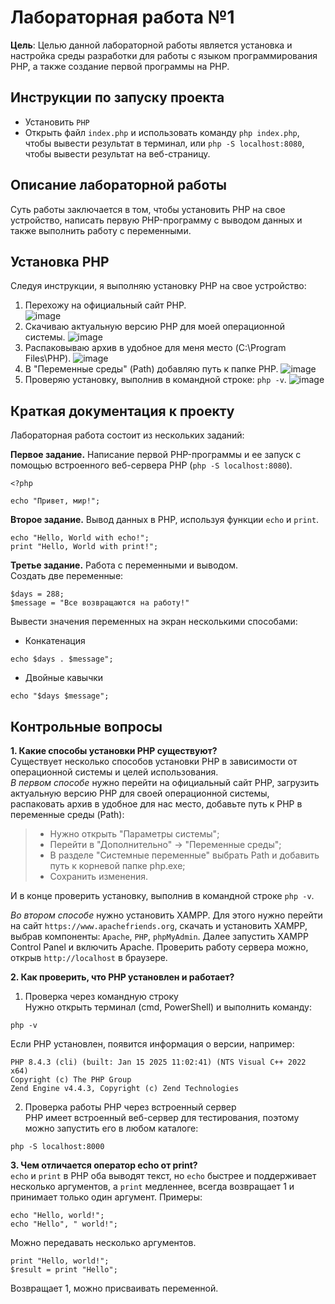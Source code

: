 # Лабораторная работа №1
**Цель**: Целью данной лабораторной работы является установка и настройка среды разработки для работы с языком программирования PHP, а также создание первой программы на PHP.

## Инструкции по запуску проекта
- Установить `PHP`
- Открыть файл `index.php` и использовать команду `php index.php`, чтобы вывести результат в терминал, или `php -S localhost:8080`, чтобы вывести результат на веб-страницу.
  
## Описание лабораторной работы
Суть работы заключается в том, чтобы установить PHP на свое устройство, написать первую PHP-программу с выводом данных и также выполнить работу с переменными.

## Установка PHP
Следуя инструкции, я выполняю установку PHP на свое устройство:
1. Перехожу на официальный сайт PHP.  
![image](https://github.com/user-attachments/assets/d1057a85-7687-4175-9bf7-d5312d845f8e)
2. Скачиваю актуальную версию PHP для моей операционной системы.
![image](https://github.com/user-attachments/assets/7eca6901-99c5-4cbc-b118-6ac890f028cc)
3. Распаковываю архив в удобное для меня место (C:\Program Files\PHP).
![image](https://github.com/user-attachments/assets/7d240a1d-2917-40fb-8588-98e709dd6c8d)
5. В "Переменные среды" (Path) добавляю путь к папке PHP.
![image](https://github.com/user-attachments/assets/bc97af8f-80d5-496d-b7e1-917b4a0dd136)
6. Проверяю установку, выполнив в командной строке: `php -v`.
![image](https://github.com/user-attachments/assets/274b2b95-8780-42b9-a31b-b70e2dda0731)

## Краткая документация к проекту
Лабораторная работа состоит из нескольких заданий:  

**Первое задание.** Написание первой PHP-программы и ее запуск с помощью встроенного веб-сервера PHP (`php -S localhost:8080`).
```
<?php

echo "Привет, мир!";
```

**Второе задание.** Вывод данных в PHP, используя функции `echo` и `print`.
```
echo "Hello, World with echo!";
print "Hello, World with print!";
```

**Третье задание.** Работа с переменными и выводом.  
Создать две переменные:
```
$days = 288;
$message = "Все возвращаются на работу!"
```

Вывести значения переменных на экран несколькими способами:
- Конкатенация
```
echo $days . $message";
```
- Двойные кавычки
```
echo "$days $message";
```



## Контрольные вопросы
**1. Какие способы установки PHP существуют?**<br>
Существует несколько способов установки PHP в зависимости от операционной системы и целей использования.  
*В первом способе* нужно перейти на официальный сайт PHP, загрузить актуальную версию PHP для своей операционной системы, распаковать архив в удобное для нас место, добавьте путь к PHP в переменные среды (Path): 
> - Нужно открыть "Параметры системы";  
> - Перейти в "Дополнительно" → "Переменные среды";  
> - В разделе "Системные переменные" выбрать Path и добавить путь к корневой папке php.exe;  
> - Сохранить изменения.  

И в конце проверить установку, выполнив в командной строке `php -v`.  

*Во втором способе* нужно установить XAMPP. Для этого нужно перейти на сайт `https://www.apachefriends.org`, скачать и установить XAMPP, выбрав компоненты: `Apache`, `PHP`, `phpMyAdmin`. Далее запустить XAMPP Control Panel и включить Apache. Проверить работу сервера можно, открыв `http://localhost` в браузере.

**2. Как проверить, что PHP установлен и работает?**  
1. Проверка через командную строку  
Нужно открыть терминал (cmd, PowerShell) и выполнить команду:
```
php -v
```
  Если PHP установлен, появится информация о версии, например:
```
PHP 8.4.3 (cli) (built: Jan 15 2025 11:02:41) (NTS Visual C++ 2022 x64)
Copyright (c) The PHP Group
Zend Engine v4.4.3, Copyright (c) Zend Technologies
```

2. Проверка работы PHP через встроенный сервер  
PHP имеет встроенный веб-сервер для тестирования, поэтому можно запустить его в любом каталоге:
```
php -S localhost:8000
```

**3. Чем отличается оператор echo от print?**  
`echo` и `print` в PHP оба выводят текст, но `echo` быстрее и поддерживает несколько аргументов, а `print` медленнее, всегда возвращает 1 и принимает только один аргумент.
Примеры:
```
echo "Hello, world!";  
echo "Hello", " world!";
```
Можно передавать несколько аргументов.
```
print "Hello, world!";  
$result = print "Hello";
```
Возвращает 1, можно присваивать переменной.
